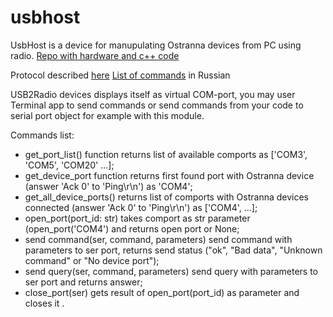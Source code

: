 # usbhost

UsbHost is a device for manupulating Ostranna devices from PC using radio. 
[Repo with hardware and c++ code](https://github.com/Kreyl/UsbHost)


Protocol described [here](https://docs.google.com/document/d/1Enq7OxXN71MnZqI4T44DpILLiYlTNmURxSFmcvyZTgg/)
[List of commands](https://docs.google.com/document/d/1xTNT9nXQbrqk0kijIyspimRIQRoJOtMbkZyYuiGS3eA/) in Russian

USB2Radio devices displays itself as virtual COM-port, you may user Terminal app to send commands or send commands from your code to serial port object for example with this module. 

Commands list:

* get_port_list() function returns list of available comports as ['COM3', 'COM5', 'COM20' ...];
* get_device_port function returns first found port with Ostranna device (answer 'Ack 0' to 'Ping\r\n') as 'COM4';
* get_all_device_ports() returns list of comports with Ostranna devices connected (answer 'Ack 0' to 'Ping\r\n') as ['COM4', ...];
* open_port(port_id: str) takes comport as str parameter (open_port('COM4') and returns open port or None;
* send command(ser, command, parameters) send command with parameters to ser port, returns send status ("ok", "Bad data", "Unknown command" or "No device port");
* send query(ser, command, parameters) send query with parameters to ser port and returns answer;
* close_port(ser) gets result of open_port(port_id) as parameter and closes it .
